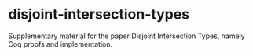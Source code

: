 # disjoint-intersection-types
Supplementary material for the paper Disjoint Intersection Types, namely Coq proofs and implementation.
